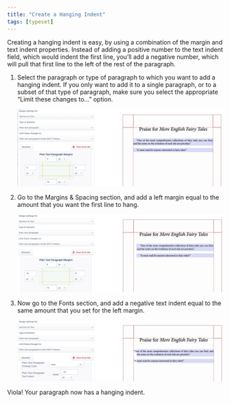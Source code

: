```yaml
---
title: "Create a Hanging Indent"
tags: [typeset]
---
```

 
<html><body><section data-type="chapter" class="hsecchapter" data-hederis-type="hsecchapter" id="hanging-indent" data-pi-attrs="id: hanging-indent; data-tags: typeset;" role="doc-chapter" data-tags="typeset" data-author-name=" " data-book-title=" " title="Create a Hanging Indent"><p class="hblkp" data-hederis-type="hblkp" id="pCKbkcAhT">Creating a hanging indent is easy, by using a combination of the margin and text indent properties. Instead of adding a positive number to the text indent field, which would indent the first line, you&#8217;ll add a negative number, which will pull that first line to the left of the rest of the paragraph.</p><ol class="hwprnumlist" data-hederis-type="hwprnumlist" id="pZxPaWN2v"><li class="hblkoli" data-hederis-type="hblkoli" id="li1RwO9UFh"><p class="hblkoli" data-hederis-type="hblklip" id="pZmza4UDG">Select the paragraph or type of paragraph to which you want to add a hanging indent. If you only want to add it to a single paragraph, or to a subset of that type of paragraph, make sure you select the appropriate &#8220;Limit these changes to&#8230;&#8221; option.</p><img data-hederis-type="hblkimg" class="hblkimg" id="pwOIq3t39" src="/images/hanging1.png" data-img-src="/images/hanging1.png"/></li><li class="hblkoli" data-hederis-type="hblkoli" id="liAypcAoDW"><p class="hblkoli" data-hederis-type="hblklip" id="pVImvjoxW">Go to the Margins &amp; Spacing section, and add a left margin equal to the amount that you want the first line to hang.</p><img data-hederis-type="hblkimg" class="hblkimg" id="pFQvlELgS" src="/images/hanging2.png" data-img-src="/images/hanging2.png"/></li><li class="hblkoli" data-hederis-type="hblkoli" id="liuhkRSzuG"><p class="hblkoli" data-hederis-type="hblklip" id="p5mouHT9G">Now go to the Fonts section, and add a negative text indent equal to the same amount that you set for the left margin.</p><img data-hederis-type="hblkimg" class="hblkimg" id="pX0jSeq0x" src="/images/hanging3.png" data-img-src="/images/hanging3.png"/></li></ol><p class="hblkp" data-hederis-type="hblkp" id="pF6Wr7ncE">Viola! Your paragraph now has a hanging indent.</p></section></body></html>
